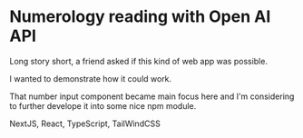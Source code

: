 # Numerology reading with Open AI API

Long story short, a friend asked if this kind of web app was possible.

I wanted to demonstrate how it could work.

That number input component became main focus here and I'm considering to further develope it into some nice npm module.

NextJS, React, TypeScript, TailWindCSS
